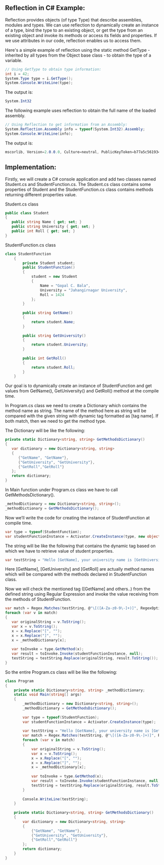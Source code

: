 ## Reflection in C# Example:

Reflection provides objects (of type Type) that describe assemblies, modules and types. We can use reflection to dynamically create an instance of a type, bind the type to an existing object, or get the type from an existing object and invoke its methods or access its fields and properties. If we use attributes in our code, reflection enables us to access them.

Here's a simple example of reflection using the static method GetType - inherited by all types from the Object base class - to obtain the type of a variable.

```C#
// Using GetType to obtain type information:   
int i = 42;  
System.Type type = i.GetType();   
System.Console.WriteLine(type);  
```

The output is:

```C#
System.Int32
```

The following example uses reflection to obtain the full name of the loaded assembly.

```C#
// Using Reflection to get information from an Assembly:  
System.Reflection.Assembly info = typeof(System.Int32).Assembly;  
System.Console.WriteLine(info);
```

The output is:

```C#
mscorlib, Version=2.0.0.0, Culture=neutral, PublicKeyToken=b77a5c561934e089
```

## Implementation:

Firstly, we will create a C# console application and add two classes named Student.cs and StudentFunction.cs. The Student.cs class contains some properties of Student and the StudentFunction.cs class contains methods returning different properties value.

Student.cs class

```C#
public class Student  
{  
   public string Name { get; set; }  
   public string University { get; set; }  
   public int Roll { get; set; }  
} 
```

StudentFunction.cs class

```C#
class StudentFunction  
    {  
        private Student student;  
        public StudentFunction()  
        {  
            student = new Student  
            {  
                Name = "Gopal C. Bala",   
                University = "Jahangirnagar University",   
                Roll = 1424  
            };  
        }  
  
        public string GetName()  
        {  
            return student.Name;  
        }  
  
        public string GetUniversity()  
        {  
            return student.University;  
        }  
  
        public int GetRoll()  
        {  
            return student.Roll;  
        }  
    } 
```

Our goal is to dynamically create an instance of StudentFunction and get values from GetName(), GetUniversity() and GetRoll() method at the compile time.

In Program.cs class we need to create a Dictionary which contains the method name as string. The name of the method here as string will be compared with the given string with dynamic tag formatted as [tag name]. If both match, then we need to get the method type.

The Dictionary will be like the following:

```C#
private static Dictionary<string, string> GetMethodsDictionary()  
{  
   var dictionary = new Dictionary<string, string>  
   {  
      {"GetName", "GetName"},   
      {"GetUniversity", "GetUniversity"},  
      {"GetRoll","GetRoll"}  
   };  
   return dictionary;  
}
```

In Main function under Program.cs class we have to call GetMethodsDictionary().

```C#
_methodDictionary = new Dictionary<string, string>();  
_methodDictionary = GetMethodsDictionary(); 
```

Now we’ll write the code for creating the instance of StudentFunction at compile time.

```C#
var type = typeof(StudentFunction);  
var studentFunctionInstance = Activator.CreateInstance(type, new object[] { }); 
```

The string will be like the following that contains the dynamic tag based on which we have to retrieve value of student properties.

```C#
var testString = "Hello [GetName], your university name is [GetUniversity] and roll is [GetRoll]";
```

Here [GetName], [GetUniversity] and [GetRoll] are actually method names which will be compared with the methods declared in StudentFunction class.

Now we will check the mentioned tag ([GetName] and others..) from the defined string using Regular Expression and invoke the value receiving from the methods of StudentFunction.

```C#
var match = Regex.Matches(testString, @"\[([A-Za-z0-9\-]+)]", RegexOptions.IgnoreCase);  
foreach (var v in match)  
{  
   var originalString = v.ToString();  
   var x = v.ToString();  
   x = x.Replace("[", "");  
   x = x.Replace("]", "");  
   x = _methodDictionary[x];  
  
   var toInvoke = type.GetMethod(x);  
   var result = toInvoke.Invoke(studentFunctionInstance, null);  
   testString = testString.Replace(originalString, result.ToString());  
}
```

So the entire Program.cs class will be like the following:

```C#
class Program  
{  
    private static Dictionary<string, string> _methodDictionary;  
    static void Main(string[] args)  
    {  
        _methodDictionary = new Dictionary<string, string>();  
        _methodDictionary = GetMethodsDictionary();  
  
        var type = typeof(StudentFunction);  
        var studentFunctionInstance = Activator.CreateInstance(type);  
  
        var testString = "Hello [GetName], your university name is [GetUniversity] and roll is [GetRoll]";  
        var match = Regex.Matches(testString, @"\[([A-Za-z0-9\-]+)]", RegexOptions.IgnoreCase);  
        foreach (var v in match)  
        {  
            var originalString = v.ToString();  
            var x = v.ToString();  
            x = x.Replace("[", "");  
            x = x.Replace("]", "");  
            x = _methodDictionary[x];  
  
            var toInvoke = type.GetMethod(x);  
            var result = toInvoke.Invoke(studentFunctionInstance, null);  
            testString = testString.Replace(originalString, result.ToString());  
        }  
  
        Console.WriteLine(testString);  
    }  
  
    private static Dictionary<string, string> GetMethodsDictionary()  
    {  
        var dictionary = new Dictionary<string, string>  
        {  
            {"GetName", "GetName"},   
            {"GetUniversity", "GetUniversity"},  
            {"GetRoll","GetRoll"}  
        };  
        return dictionary;  
    }  
} 
```
